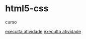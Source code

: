 # html5-css
 curso

<a href="https://camillyvitoria585.github.io/html5-css/execicio/exe 001">execulta atividade</a>
<a href="https://camillyvitoria585.github.io/html5-css/execicio/exe 003">execulta atividade</a>